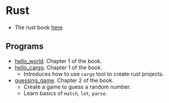 # Rust

- The rust book [here](https://doc.rust-lang.org/book/title-page.html)

## Programs

- [hello\_world](hello_world/). Chapter 1 of the book.
- [hello\_cargo](hello_cargo/). Chapter 1 of the book.
    - Introduces how to use `cargo` tool to create rust projects.
- [guessing\_game](guessing_game/). Chapter 2 of the book.
    - Create a game to guess a random number.
    - Learn basics of `match`, `let`, `parse`.

